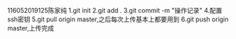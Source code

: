 116052019125陈家纯
1.git init
2.git add .
3.git commit -m "操作记录"
4.配置ssh密钥
5.git pull origin master,之后每次上传基本上都要用到
6.git push origin master,上传完成
